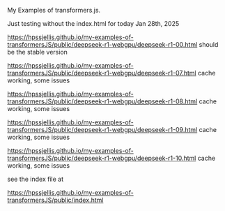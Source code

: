 My Examples of transformers.js.


Just testing without the index.html for today Jan 28th, 2025

https://hpssjellis.github.io/my-examples-of-transformersJS/public/deepseek-r1-webgpu/deepseek-r1-00.html   should be the stable version

https://hpssjellis.github.io/my-examples-of-transformersJS/public/deepseek-r1-webgpu/deepseek-r1-07.html   cache working, some issues

https://hpssjellis.github.io/my-examples-of-transformersJS/public/deepseek-r1-webgpu/deepseek-r1-08.html   cache working, some issues

https://hpssjellis.github.io/my-examples-of-transformersJS/public/deepseek-r1-webgpu/deepseek-r1-09.html   cache working, some issues

https://hpssjellis.github.io/my-examples-of-transformersJS/public/deepseek-r1-webgpu/deepseek-r1-10.html   cache working, some issues



see the index file at

https://hpssjellis.github.io/my-examples-of-transformersJS/public/index.html
